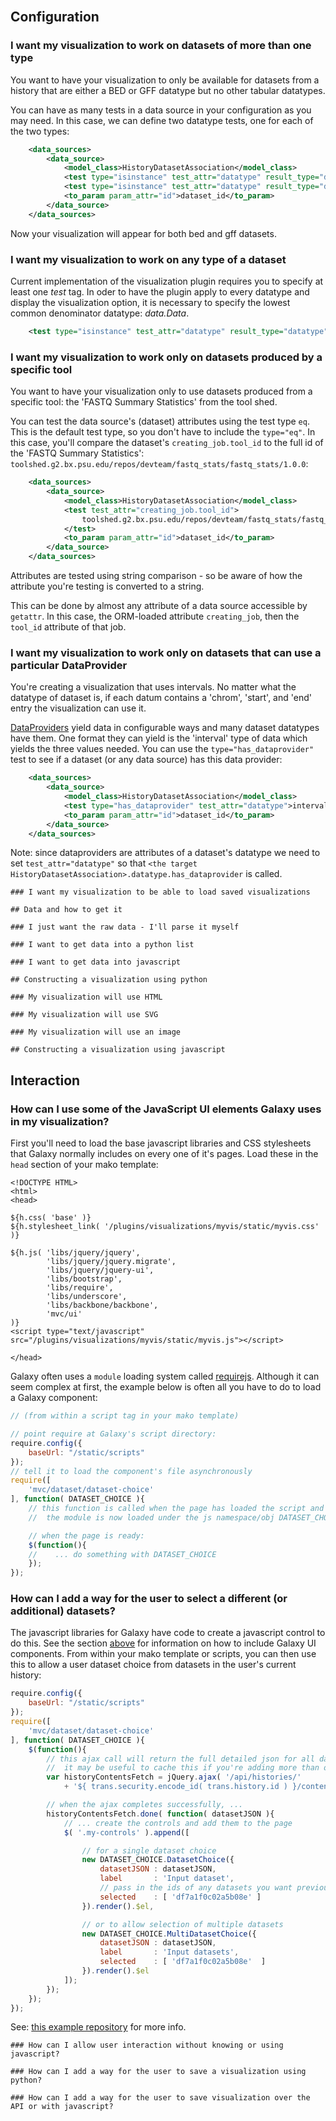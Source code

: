 ---
---
<br />
</div></div>


## Configuration

### I want my visualization to work on datasets of more than one type

You want to have your visualization to only be available for datasets from a history that are either a BED or GFF
datatype but no other tabular datatypes.

You can have as many tests in a data source in your configuration as you may need. In this case, we can define two
datatype tests, one for each of the two types:
```xml
    <data_sources>
        <data_source>
            <model_class>HistoryDatasetAssociation</model_class>
            <test type="isinstance" test_attr="datatype" result_type="datatype">interval.Bed</test>
            <test type="isinstance" test_attr="datatype" result_type="datatype">tabular.Gff</test>
            <to_param param_attr="id">dataset_id</to_param>
        </data_source>
    </data_sources>
```

Now your visualization will appear for both bed and gff datasets.

### I want my visualization to work on any type of a dataset

Current implementation of the visualization plugin requires you to specify at least one *test* tag. In oder to have the plugin apply to every datatype and display the visualization option, it is necessary to specify the lowest common denominator datatype: *data.Data*.
```xml
    <test type="isinstance" test_attr="datatype" result_type="datatype">data.Data</test>
```


### I want my visualization to work only on datasets produced by a specific tool

You want to have your visualization only to use datasets produced from a specific tool: the 'FASTQ Summary Statistics'
from the tool shed.

You can test the data source's (dataset) attributes using the test type `eq`. This is the default test type, so you
don't have to include the `type="eq"`. In this case, you'll compare the dataset's `creating_job.tool_id` to the
full id of the 'FASTQ Summary Statistics': `toolshed.g2.bx.psu.edu/repos/devteam/fastq_stats/fastq_stats/1.0.0`:
```xml
    <data_sources>
        <data_source>
            <model_class>HistoryDatasetAssociation</model_class>
            <test test_attr="creating_job.tool_id">
                toolshed.g2.bx.psu.edu/repos/devteam/fastq_stats/fastq_stats/1.0.0
            </test>
            <to_param param_attr="id">dataset_id</to_param>
        </data_source>
    </data_sources>
```

Attributes are tested using string comparison - so be aware of how the attribute you're testing is converted to a
string.

This can be done by almost any attribute of a data source accessible by `getattr`. In this case, the ORM-loaded
attribute `creating_job`, then the `tool_id` attribute of that job.


### I want my visualization to work only on datasets that can use a particular DataProvider

You're creating a visualization that uses intervals. No matter what the datatype of dataset is, if each datum
contains a 'chrom', 'start', and 'end' entry the visualization can use it.

[DataProviders](/src/data-providers/index.md) yield data in configurable ways and many dataset datatypes have them. One format they can yield is the
'interval' type of data which yields the three values needed. You can use the `type="has_dataprovider"` test to see
if a dataset (or any data source) has this data provider:
```xml
    <data_sources>
        <data_source>
            <model_class>HistoryDatasetAssociation</model_class>
            <test type="has_dataprovider" test_attr="datatype">interval</test>
            <to_param param_attr="id">dataset_id</to_param>
        </data_source>
    </data_sources>
```

Note: since dataproviders are attributes of a dataset's datatype we need to set `test_attr="datatype"` so that
`<the target HistoryDatasetAssociation>.datatype.has_dataprovider` is called.


```wiki comment
### I want my visualization to be able to load saved visualizations

## Data and how to get it

### I just want the raw data - I'll parse it myself

### I want to get data into a python list

### I want to get data into javascript

## Constructing a visualization using python

### My visualization will use HTML

### My visualization will use SVG

### My visualization will use an image

## Constructing a visualization using javascript

```



## Interaction

### How can I use some of the JavaScript UI elements Galaxy uses in my visualization?

First you'll need to load the base javascript libraries and CSS stylesheets that Galaxy normally includes on every one
of it's pages. Load these in the `head` section of your mako template:
```mako
<!DOCTYPE HTML>
<html>
<head>

${h.css( 'base' )}
${h.stylesheet_link( '/plugins/visualizations/myvis/static/myvis.css' )}

${h.js( 'libs/jquery/jquery',
        'libs/jquery/jquery.migrate',
        'libs/jquery/jquery-ui',
        'libs/bootstrap',
        'libs/require',
        'libs/underscore',
        'libs/backbone/backbone',
        'mvc/ui'
)}
<script type="text/javascript" src="/plugins/visualizations/myvis/static/myvis.js"></script>

</head>
```


Galaxy often uses a `module` loading system called [requirejs](http://requirejs.org/). Although it can seem complex at
first, the example below is often all you have to do to load a Galaxy component:
```javascript
// (from within a script tag in your mako template)

// point require at Galaxy's script directory:
require.config({
    baseUrl: "/static/scripts"
});
// tell it to load the component's file asynchronously
require([
    'mvc/dataset/dataset-choice'
], function( DATASET_CHOICE ){
    // this function is called when the page has loaded the script and
    //  the module is now loaded under the js namespace/obj DATASET_CHOICE

    // when the page is ready:
    $(function(){
    //    ... do something with DATASET_CHOICE
    });
});

```




### How can I add a way for the user to select a different (or additional) datasets?

The javascript libraries for Galaxy have code to create a javascript control to do this. See the section
[above](/src/visualizations-registry/cookbook/index.md#how_can_i_use_some_of_the_javascript_ui_elements_galaxy_uses_in_my_visualization3f)
for information on how to include Galaxy UI components. From within your mako template or scripts, you can
then use this to allow a user dataset choice from datasets in the user's current history:
```javascript
require.config({
    baseUrl: "/static/scripts"
});
require([
    'mvc/dataset/dataset-choice'
], function( DATASET_CHOICE ){
    $(function(){
        // this ajax call will return the full detailed json for all datasets and collections in the current history
        //  it may be useful to cache this if you're adding more than one dataset choice control
        var historyContentsFetch = jQuery.ajax( '/api/histories/'
            + '${ trans.security.encode_id( trans.history.id ) }/contents?details=all' );

        // when the ajax completes successfully, ...
        historyContentsFetch.done( function( datasetJSON ){
            // ... create the controls and add them to the page
            $( '.my-controls' ).append([

                // for a single dataset choice
                new DATASET_CHOICE.DatasetChoice({
                    datasetJSON : datasetJSON,
                    label       : 'Input dataset',
                    // pass in the ids of any datasets you want previously/already selected
                    selected    : [ 'df7a1f0c02a5b08e' ]
                }).render().$el,

                // or to allow selection of multiple datasets
                new DATASET_CHOICE.MultiDatasetChoice({
                    datasetJSON : datasetJSON,
                    label       : 'Input datasets',
                    selected    : [ 'df7a1f0c02a5b08e'  ]
                }).render().$el
            ]);
        });
    });
});

```


See: [this example repository](https://bitbucket.org/carlfeberhard/galaxy-visualization-dataset-choice) for more info.


```wiki comment
### How can I allow user interaction without knowing or using javascript?

### How can I add a way for the user to save a visualization using python?

### How can I add a way for the user to save visualization over the API or with javascript?

```
